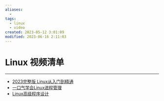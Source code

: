 ```yaml
---
aliases:
  - 
tags:
  - linux
  - video
created: 2023-05-12 3:01:09
modified: 2023-06-16 2:11:03
---
```

# Linux 视频清单

---

* [2023完整版 Linux从入门到精通](https://www.bilibili.com/video/BV1tX4y1r7Bn)
* [一口气学会Linux进程管理](https://www.bilibili.com/video/BV1Th4y147Fv)
* [Linux高级程序设计](https://www.bilibili.com/video/BV1go4y1N7m3)